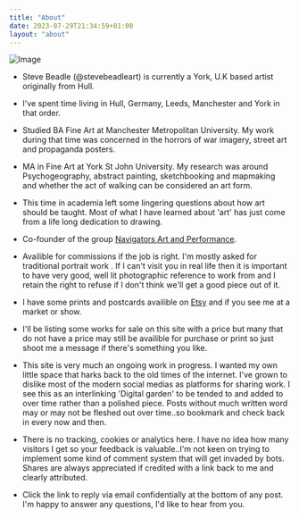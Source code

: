 ```yaml
---
title: "About"
date: 2023-07-29T21:34:59+01:00
layout: "about"
---
```

![Image](/profile-photo-steve-beadle-art.png)

- Steve Beadle (@stevebeadleart) is currently a York, U.K based artist originally from Hull.
- I've spent time living in Hull, Germany, Leeds, Manchester and York in that order. 

- Studied BA Fine Art at Manchester Metropolitan University. My work during that time was concerned in the horrors of war imagery, street art and propaganda posters.
- MA in Fine Art at York St John University. My research was around Psychogeography, abstract painting, sketchbooking and mapmaking and whether the act of walking can be considered an art form.
- This time in academia left some lingering questions about how art should be taught. Most of what I have learned about 'art' has just come from a life long dedication to drawing.

- Co-founder of the group [Navigators Art and Performance](https://linktr.ee/navigatorsart).

- Availible for commissions if the job is right. I'm mostly asked for traditional portrait work . If I can't visit you in real life then it is important to have very good, well lit photographic reference to work from and I retain the right to refuse if I don't think we'll get a good piece out of it.
- I have some prints and postcards availible on [Etsy](https://www.etsy.com/uk/shop/stevebeadleart/) and if you see me at a market or show.
- I'll be listing some works for sale on this site with a price but many that do not have a price may still be availible for purchase or print so just shoot me a message if there's something you like.

- This site is very much an ongoing work in progress. I wanted my own little space that harks back to the old times of the internet. I've grown to dislike most of the modern social medias as platforms for sharing work. I see this as an interlinking 'Digital garden' to be tended to and added to over time rather than a polished piece. Posts without much written word may or may not be fleshed out over time..so bookmark and check back in every now and then. 

- There is no tracking, cookies or analytics here. I have no idea how many visitors I get so your feedback is valuable..I'm not keen on trying to implement some kind of comment system that will get invaded by bots. Shares are always appreciated if credited with a link back to me and clearly attributed.

- Click the link to reply via email confidentially at the bottom of any post. I'm happy to answer any questions, I'd like to hear from you.
